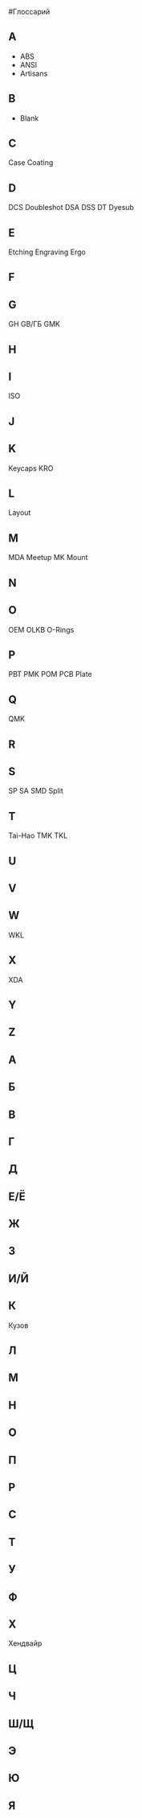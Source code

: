 #Глоссарий
## A
* ABS
* ANSI
* Artisans

## B
* Blank

## C
Case
Coating

## D
DCS
Doubleshot
DSA
DSS
DT
Dyesub

## E
Etching
Engraving
Ergo

## F


## G
GH
GB/ГБ
GMK

## H


## I 
ISO

## J

## K
Keycaps
KRO

## L
Layout

## M 
MDA
Meetup
MK
Mount

## N

## O
OEM
OLKB
O-Rings

## P
PBT
PMK
POM
PCB
Plate

## Q
QMK

## R

## S
SP
SA
SMD
Split

## T
Tai-Hao
TMK
TKL

## U

## V

## W
WKL

## X
XDA

## Y

## Z



## А

## Б

## В
 
## Г

## Д

## Е/Ё

## Ж

## З

## И/Й

## К
Кузов

## Л

## М

## Н

## О

## П

## Р

## С

## Т

## У

## Ф
 
## Х
Хендвайр

## Ц

## Ч

## Ш/Щ

## Э

## Ю

## Я




